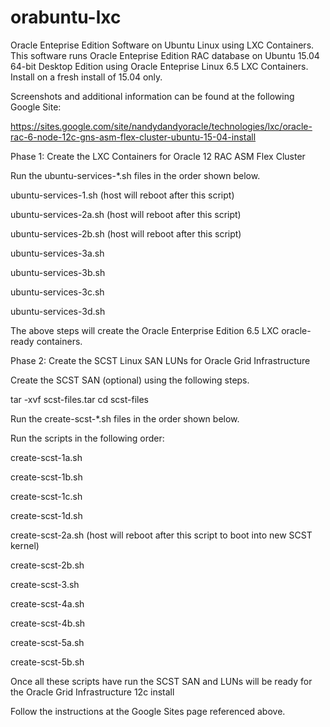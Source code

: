 # orabuntu-lxc
Oracle Enteprise Edition Software on Ubuntu Linux using LXC Containers.
This software runs Oracle Enteprise Edition RAC database on Ubuntu 15.04 64-bit Desktop Edition using Oracle Enteprise Linux 6.5 LXC Containers.  Install on a fresh install of 15.04 only.

Screenshots and additional information can be found at the following Google Site:

https://sites.google.com/site/nandydandyoracle/technologies/lxc/oracle-rac-6-node-12c-gns-asm-flex-cluster-ubuntu-15-04-install

Phase 1:  Create the LXC Containers for Oracle 12 RAC ASM Flex Cluster

Run the ubuntu-services-*.sh files in the order shown below.

ubuntu-services-1.sh  (host will reboot after this script)

ubuntu-services-2a.sh (host will reboot after this script)

ubuntu-services-2b.sh (host will reboot after this script)

ubuntu-services-3a.sh

ubuntu-services-3b.sh

ubuntu-services-3c.sh

ubuntu-services-3d.sh

The above steps will create the Oracle Enterprise Edition 6.5 LXC oracle-ready containers.


Phase 2:  Create the SCST Linux SAN LUNs for Oracle Grid Infrastructure

Create the SCST SAN (optional) using the following steps.

tar -xvf scst-files.tar
cd scst-files

Run the create-scst-*.sh files in the order shown below.

Run the scripts in the following order:

create-scst-1a.sh

create-scst-1b.sh

create-scst-1c.sh

create-scst-1d.sh

create-scst-2a.sh (host will reboot after this script to boot into new SCST kernel)

create-scst-2b.sh

create-scst-3.sh

create-scst-4a.sh

create-scst-4b.sh

create-scst-5a.sh

create-scst-5b.sh

Once all these scripts have run the SCST SAN and LUNs will be ready for the Oracle Grid Infrastructure 12c install

Follow the instructions at the Google Sites page referenced above.

